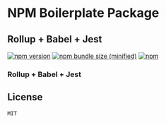 # NPM Boilerplate Package
## Rollup + Babel + Jest

[![npm version](https://img.shields.io/npm/v/npm-boilerplate-package.svg)](https://www.npmjs.com/package/npm-boilerplate-package)
[![npm bundle size (minified)](https://img.shields.io/bundlephobia/min/npm-boilerplate-package.svg)](https://www.npmjs.com/package/npm-boilerplate-package)
[![npm](https://img.shields.io/npm/dt/npm-boilerplate-package.svg)](https://www.npmjs.com/package/npm-boilerplate-package)

### Rollup + Babel + Jest

## License

```MIT```
